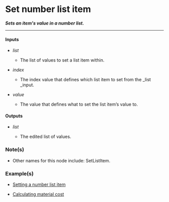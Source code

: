 # Set number list item

**_Sets an item's value in a number list._**

---


#### Inputs

* _list_

  * The list of values to set a list item within.

* _index_

  * The index value that defines which list item to set from the _list _input.

* _value_

  * The value that defines what to set the list item’s value to.


#### Outputs

* _list_

  * The edited list of values.


### Note(s)

* Other names for this node include: SetListItem.


### Example(s)

* <a href="https://creator.trimble.com/graph?assetURI=whp:c31b3ad0-3534-4c62-9eac-cfa4f3793de0&version=latest" target="_blank">Setting a number list item</a>

* <a href="https://creator.trimble.com/graph?assetURI=whp:f74b8b91-bc4e-4caa-ad7d-77a9aed23178&version=latest" target="_blank">Calculating material cost</a>
